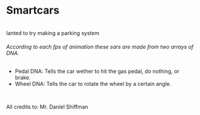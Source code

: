 # Smartcars

<br />
Ianted to try making a parking system
<br />

###### According to each fps of animation these sars are made from two arrays of DNA.
- Pedal DNA: Tells the car wether to hit the gas pedal, do nothing, or brake.
- Wheel DNA: Tells the car to rotate the wheel by a certain angle.

<br />

All credits to: Mr. Daniel Shiffman
